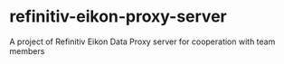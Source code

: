 # refinitiv-eikon-proxy-server
A project of Refinitiv Eikon Data Proxy server for cooperation with team members
